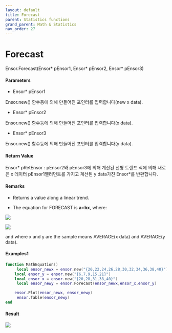 ```yaml
---
layout: default
title: Forecast
parent: Statistics functions
grand_parent: Math & Statistics
nav_order: 27
---
```


# Forecast

Ensor.Forecast\(Ensor\* pEnsor1, Ensor\* pEnsor2, Ensor\* pEnsor3\)

#### Parameters

* Ensor\* pEnsor1

Ensor.new\(\) 함수등에 의해 만들어진 포인터를 입력합니다\(new x data\).

* Ensor\* pEnsor2

Ensor.new\(\) 함수등에 의해 만들어진 포인터를 입력합니다\(x data\).

* Ensor\* pEnsor3

Ensor.new\(\) 함수등에 의해 만들어진 포인터를 입력합니다\(y data\).

#### Return Value

Ensor\* pRetEnsor : pEnsor2와 pEnsor3에 의해 계산된 선형 트렌드 식에 의해 새로은 x 데이터 pEnsor1엘러먼트를 가지고 계산된 y data가진 Ensor\*를 반환합니다.

#### Remarks

* Returns a value along a linear trend.

* The equation for FORECAST is **a+bx**, where:

![](/StatisticsAPI/ForecastFunc1.png)

![](/StatisticsAPI/ForecastFunc2.png)

and where x and y are the sample means AVERAGE\(x data\) and AVERAGE\(y data\).

#### Examples1

```lua
function MathEquation()
     local ensor_newx = ensor.new("{20,22,24,26,28,30,32,34,36,38,40}")
    local ensor_y = ensor.new("{6,7,9,15,21}")
    local ensor_x = ensor.new("{20,28,31,38,40}")
     local ensor_newy = ensor.Forecast(ensor_newx,ensor_x,ensor_y)

    ensor.Plot(ensor_newx, ensor_newy)
     ensor.Table(ensor_newy)
end
```

#### Result

![](/StatisticsAPI/ForecastResult.png)

